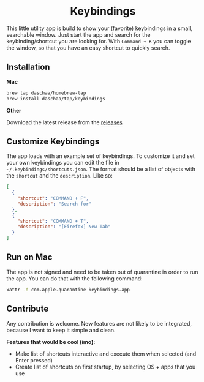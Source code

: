 <h1 align="center">Keybindings</h1>

This little utility app is build to show your (favorite) keybindings in a small, searchable window. Just start the app
and search for the keybinding/shortcut you are looking for. With `Command + K` you can toggle the window, so that
you have an easy shortcut to quickly search.

<h2>Installation</h2>

**Mac**

```bash
brew tap daschaa/homebrew-tap
brew install daschaa/tap/keybindings
```

**Other**

Download the latest release from the [releases](https://github.com/daschaa/keybindings/releases/latest)

<h2>Customize Keybindings</h2>

The app loads with an example set of keybindings. To customize it and set your own keybindings you can edit the file
in `~/.keybindings/shortcuts.json`. The format should be a list of objects with the `shortcut` and the `description`.
Like so:

```json
[
  {
    "shortcut": "COMMAND + F",
    "description": "Search for"
  },
  {
    "shortcut": "COMMAND + T",
    "description": "[Firefox] New Tab"
  }
]
```

<h2>Run on Mac</h2>

The app is not signed and need to be taken out of quarantine in order to run the app. You can do that with the
following command:

```bash
xattr -d com.apple.quarantine keybindings.app
```

<h2>Contribute</h2>

Any contribution is welcome. New features are not likely to be integrated, because I want to keep it simple and clean.

**Features that would be cool (imo):**

- Make list of shortcuts interactive and execute them when selected (and Enter pressed)
- Create list of shortcuts on first startup, by selecting OS + apps that you use
